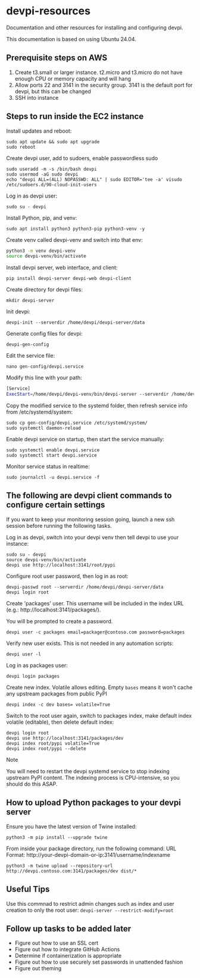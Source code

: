 # devpi-resources

Documentation and other resources for installing and configuring devpi.

This documentation is based on using Ubuntu 24.04. 

## Prerequisite steps on AWS

1. Create t3.small or larger instance. t2.micro and t3.micro do not have enough CPU or memory capacity and will hang
2. Allow ports 22 and 3141 in the security group. 3141 is the default port for devpi, but this can be changed
3. SSH into instance

## Steps to run inside the EC2 instance

Install updates and reboot:

```shell
sudo apt update && sudo apt upgrade
sudo reboot
```

Create devpi user, add to sudoers, enable passwordless sudo

```shell
sudo useradd -m -s /bin/bash devpi
sudo usermod -aG sudo devpi
echo "devpi ALL=(ALL) NOPASSWD: ALL" | sudo EDITOR='tee -a' visudo /etc/sudoers.d/90-cloud-init-users
```

Log in as devpi user:

`sudo su - devpi`

Install Python, pip, and venv:

`sudo apt install python3 python3-pip python3-venv -y`

Create venv called devpi-venv and switch into that env:

```sh
python3 -m venv devpi-venv
source devpi-venv/bin/activate
```

Install devpi server, web interface, and client:

`pip install devpi-server devpi-web devpi-client`

Create directory for devpi files:

`mkdir devpi-server`

Init devpi:

`devpi-init --serverdir /home/devpi/devpi-server/data`

Generate config files for devpi:

`devpi-gen-config`

Edit the service file:

`nano gen-config/devpi.service`

Modify this line with your path:

```sh
[Service]
ExecStart=/home/devpi/devpi-venv/bin/devpi-server --serverdir /home/devpi/devpi-server/data --host 0.0.0.0 --port 3141
```

Copy the modified service to the systemd folder, then refresh service info from /etc/systemd/system:

```shell
sudo cp gen-config/devpi.service /etc/systemd/system/
sudo systemctl daemon-reload
```

Enable devpi service on startup, then start the service manually:

```shell
sudo systemctl enable devpi.service
sudo systemctl start devpi.service
```

Monitor service status in realtime:

`sudo journalctl -u devpi.service -f`

## The following are devpi client commands to configure certain settings

If you want to keep your monitoring session going, launch a new ssh session before running the following tasks.

Log in as devpi, switch into your devpi venv then tell devpi to use your instance:

```shell
sudo su - devpi
source devpi-venv/bin/activate
devpi use http://localhost:3141/root/pypi
```

Configure root user password, then log in as root:

```shell
devpi-passwd root --serverdir /home/devpi/devpi-server/data
devpi login root
```

Create 'packages' user. This username will be included in the index URL (e.g.: http://localhost:3141/packages/).

You will be prompted to create a password.

`devpi user -c packages email=packager@contoso.com password=packages`

Verify new user exists. This is not needed in any automation scripts:

`devpi user -l`

Log in as packages user:

`devpi login packages`

Create new index. Volatile allows editing. Empty `bases` means
it won't cache any upstream packages from public PyPI

`devpi index -c dev bases= volatile=True`

Switch to the root user again, switch to packages index, make default index volatile (editable), then delete default index:

```shell
devpi login root
devpi use http://localhost:3141/packages/dev
devpi index root/pypi volatile=True
devpi index root/pypi --delete
```

>[!NOTE]
>You will need to restart the devpi systemd service to stop indexing upstream PyPI content. The indexing process is CPU-intensive, so you should do this ASAP.

## How to upload Python packages to your devpi server

Ensure you have the latest version of Twine installed:

`python3 -m pip install --upgrade twine`

From inside your package directory, run the following command:
URL Format: http://your-devpi-domain-or-ip:3141/username/indexname 

`python3 -m twine upload --repository-url http://devpi.contoso.com:3141/packages/dev dist/*`

## Useful Tips
Use this commnad to restrict admin changes such as index and user creation to only the root user:
`devpi-server --restrict-modify=root`

## Follow up tasks to be added later

- Figure out how to use an SSL cert
- Figure out how to integrate GitHub Actions
- Determine if containerization is appropriate
- Figure out how to use securely set passwords in unattended fashion
- Figure out theming
